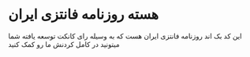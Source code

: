 # هسته روزنامه فانتزی ایران
این کد بک اند روزنامه فانتزی ایران هست که به وسیله رای کانکت توسعه یافته شما میتونید در کامل کردنش ما رو کمک کنید 

